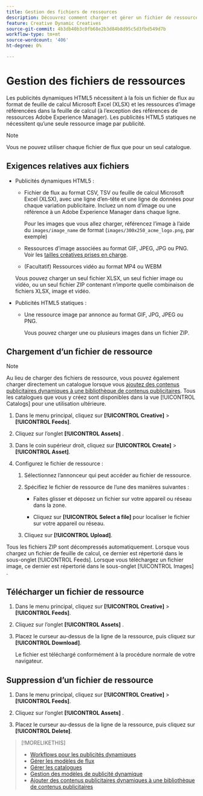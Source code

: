 ```yaml
---
title: Gestion des fichiers de ressources
description: Découvrez comment charger et gérer un fichier de ressource pour un annonceur.
feature: Creative Dynamic Creatives
source-git-commit: 4b3db40b3c0fb68e2b3d84b8d95c5d3fbd549d7b
workflow-type: tm+mt
source-wordcount: '406'
ht-degree: 0%

---
```


# Gestion des fichiers de ressources

Les publicités dynamiques HTML5 nécessitent à la fois un fichier de flux au format de feuille de calcul Microsoft Excel (XLSX) et les ressources d’image référencées dans la feuille de calcul (à l’exception des références de ressources Adobe Experience Manager). Les publicités HTML5 statiques ne nécessitent qu’une seule ressource image par publicité.


>[!NOTE]
>
> Vous ne pouvez utiliser chaque fichier de flux que pour un seul catalogue.

## Exigences relatives aux fichiers

* Publicités dynamiques HTML5 :

   * Fichier de flux au format CSV, TSV ou feuille de calcul Microsoft Excel (XLSX), avec une ligne d’en-tête et une ligne de données pour chaque variation publicitaire. Incluez un nom d’image ou une référence à un Adobe Experience Manager dans chaque ligne.<!-- need spec of available column names that the user-created header names must map to; need to reference it in feed template topic too, so make it a separate file/appendix. -->

     Pour les images que vous allez charger, référencez l’image à l’aide du `images/image_name` de format (`images/300x250_acme_logo.png`, par exemple)<!-- Verify.  Also need to include the spec for how to reference images in AEM -->

   * Ressources d’image associées au format GIF, JPEG, JPG ou PNG.<!-- Is this true: The maximum file size is two (2) MB. --> Voir les [tailles créatives prises en charge](/help/creative/creative-libraries/creative-sizes.md).

   * (Facultatif) Ressources vidéo au format MP4 ou WEBM

  Vous pouvez charger un seul fichier XLSX, un seul fichier image ou vidéo, ou un seul fichier ZIP contenant n’importe quelle combinaison de fichiers XLSX, image et vidéo.<!-- Check w/eng re any limitations or best practices WRT number of files and filesize allowed -->

* Publicités HTML5 statiques :

   * Une ressource image par annonce au format GIF, JPG, JPEG ou PNG.

     Vous pouvez charger une ou plusieurs images dans un fichier ZIP.<!-- Check w/eng re any limitations or best practices WRT number of files and filesize allowed -->

## Chargement d’un fichier de ressource

>[!NOTE]
>
>Au lieu de charger des fichiers de ressource, vous pouvez également charger directement un catalogue lorsque vous [ajoutez des contenus publicitaires dynamiques à une bibliothèque de contenus publicitaires](/help/creative/creative-libraries/creative-add-dynamic.md). Tous les catalogues que vous y créez sont disponibles dans la vue [!UICONTROL Catalogs] pour une utilisation ultérieure.

1. Dans le menu principal, cliquez sur **[!UICONTROL Creative]** > **[!UICONTROL Feeds]**.

1. Cliquez sur l’onglet **[!UICONTROL Assets]** .

1. Dans le coin supérieur droit, cliquez sur **[!UICONTROL Create]** > **[!UICONTROL Asset]**.

1. Configurez le fichier de ressource :

   1. Sélectionnez l’annonceur qui peut accéder au fichier de ressource.

   1. Spécifiez le fichier de ressource de l’une des manières suivantes :

      * Faites glisser et déposez un fichier sur votre appareil ou réseau dans la zone.

      * Cliquez sur **[!UICONTROL Select a file]** pour localiser le fichier sur votre appareil ou réseau.

   1. Cliquez sur **[!UICONTROL Upload]**.

Tous les fichiers ZIP sont décompressés automatiquement. Lorsque vous chargez un fichier de feuille de calcul, ce dernier est répertorié dans le sous-onglet [!UICONTROL Feeds]. Lorsque vous téléchargez un fichier image, ce dernier est répertorié dans le sous-onglet [!UICONTROL Images] .

## Télécharger un fichier de ressource

1. Dans le menu principal, cliquez sur **[!UICONTROL Creative]** > **[!UICONTROL Feeds]**.

1. Cliquez sur l’onglet **[!UICONTROL Assets]** .

1. Placez le curseur au-dessus de la ligne de la ressource, puis cliquez sur **[!UICONTROL Download]**.

   Le fichier est téléchargé conformément à la procédure normale de votre navigateur.

## Suppression d’un fichier de ressource

1. Dans le menu principal, cliquez sur **[!UICONTROL Creative]** > **[!UICONTROL Feeds]**.

1. Cliquez sur l’onglet **[!UICONTROL Assets]** .

1. Placez le curseur au-dessus de la ligne de la ressource, puis cliquez sur **[!UICONTROL Delete]**.

>[!MORELIKETHIS]
>
>* [Workflows pour les publicités dynamiques](/help/creative/introduction/workflow-dynamic-ads.md)
>* [Gérer les modèles de flux](/help/creative/feeds/feed-template-manage.md)
>* [Gérer les catalogues](/help/creative/feeds/catalog-manage.md)
>* [Gestion des modèles de publicité dynamique](/help/creative/ad-templates/ad-template-manage.md)
>* [Ajouter des contenus publicitaires dynamiques à une bibliothèque de contenus publicitaires](/help/creative/creative-libraries/creative-add-dynamic.md)
